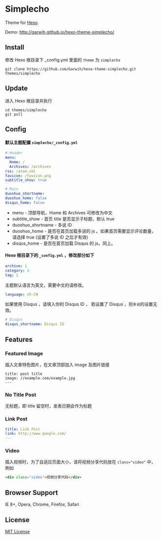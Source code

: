 Simplecho
========
Theme for [Hexo](http://hexo.io). 

Demo: http://garwih.github.io/hexo-theme-simplecho/

## Install
修改 Hexo 根目录下 _config.yml 里面的 `theme` 为 `simplecho`

~~~
git clone https://github.com/Garwih/hexo-theme-simplecho.git themes/simplecho
~~~

## Update

进入 Hexo 根目录并执行
~~~
cd themes/simplecho
git pull
~~~

## Config
#### 默认主题配置 `simplecho/_config.yml`
~~~ yaml
# Header
menu:
  Home: /
  Archives: /archives
rss: /atom.xml
favicon: /favicon.png
subtitle_show: true

# Main
duoshuo_shortname: 
duoshuo_home: false
disqus_home: false

~~~

* menu - 顶部导航，Home 和 Archives 可修改为中文
* subtitle_show - 首页 title 是否显示子标题，默认 true
* duoshuo_shortname - 多说 ID
* duoshuo_home - 是否在首页加载多说的 js 。如果首页需要显示评论数量，请选择 true (设置了多说 ID 之后才有效)
* disqus_home - 是否在首页加载 Disqus 的 js。同上。

#### Hexo 根目录下的 `_config.yml` ，修改部分如下
~~~ yaml
archive: 1
category: 1
tag: 1
~~~

主题默认语言为英文，需要中文的请修改。
~~~ yaml
language: zh-CN
~~~

如果使用 Disqus ，请填入你的 Disqus ID ， 若设置了 Disqus ，则`多说`的设置无效。
~~~ yaml
# Disqus
disqus_shortname: Disqus ID
~~~

## Features

### Featured Image
插入文章特色图片，在文章顶部加入 image 及图片链接
~~~
title: post title
image: //example.com/example.jpg
---
~~~

### No Title Post
无标题，即 title 留空时，发表日期会作为标题

### Link Post
~~~ yaml
title: Link Post
link: http://www.google.com/
---
~~~

### Video
插入视频时，为了自适应页面大小，请将视频分享代码放在 `class="video"` 中，例如
~~~ html
<div class="video">视频分享代码</div>
~~~


## Browser Support

IE 8+, Opera, Chrome, Firefox, Safari

## License
[MIT License](http://opensource.org/licenses/MIT)
